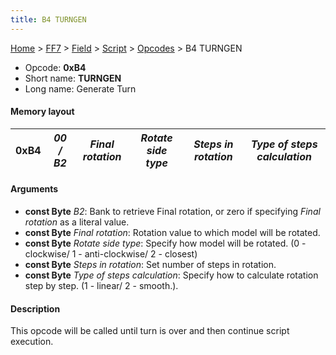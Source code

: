 ```yaml
---
title: B4 TURNGEN
---
```


[Home](../../../../Main%20Page.md.md) > [FF7](../../../../FF7.md) > [Field](../../../Field.md) > [Script](../../Script.md) > [Opcodes](../Opcodes.md) > B4 TURNGEN

-   Opcode: **0xB4**
-   Short name: **TURNGEN**
-   Long name: Generate Turn

#### Memory layout

| 0xB4 | *00 / B2* | *Final rotation* | *Rotate side type* | *Steps in rotation* | *Type of steps calculation* |
|------|-----------|------------------|--------------------|---------------------|-----------------------------|

#### Arguments

-   **const Byte** *B2*: Bank to retrieve Final rotation, or zero if
    specifying *Final rotation* as a literal value.
-   **const Byte** *Final rotation*: Rotation value to which model will
    be rotated.
-   **const Byte** *Rotate side type*: Specify how model will be
    rotated. (0 - clockwise/ 1 - anti-clockwise/ 2 - closest)
-   **const Byte** *Steps in rotation*: Set number of steps in rotation.
-   **const Byte** *Type of steps calculation*: Specify how to calculate
    rotation step by step. (1 - linear/ 2 - smooth.).

#### Description

This opcode will be called until turn is over and then continue script
execution.
